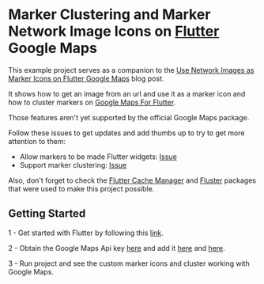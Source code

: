 # Marker Clustering and Marker Network Image Icons on [Flutter](https://flutter.dev/) Google Maps

This example project serves as a companion to the [Use Network Images as Marker Icons on Flutter Google Maps](https://coletiv.com/blog/use-network-images-as-marker-icons-flutter-google-maps/) blog post.

It shows how to get an image from an url and use it as a marker icon and how to cluster markers on [Google Maps For Flutter](https://pub.dev/packages/google_maps_flutter).

Those features aren't yet supported by the official Google Maps package.

Follow these issues to get updates and add thumbs up to try to get more attention to them:
- Allow markers to be made Flutter widgets: [Issue](https://github.com/flutter/flutter/issues/24213)
- Support marker clustering: [Issue](https://github.com/flutter/flutter/issues/26863)

Also, don't forget to check the [Flutter Cache Manager](https://pub.dev/packages/flutter_cache_manager) and [Fluster](https://pub.dev/packages/fluster) packages that were used to make this project possible.

## Getting Started

1 - Get started with Flutter by following this [link](https://flutter.dev/docs/get-started/install).

2 - Obtain the Google Maps Api key [here](https://developers.google.com/maps/documentation/android-sdk/get-api-key#get-the-api-key) and add it [here](https://github.com/coletiv/flutter_google_maps_clusters/blob/48a079466dbeeb1673bdcac38ac98cbe76fbd375/android/app/src/main/AndroidManifest.xml#L28) and [here](https://github.com/coletiv/flutter_google_maps_clusters/blob/48a079466dbeeb1673bdcac38ac98cbe76fbd375/ios/Runner/AppDelegate.swift#L12).

3 - Run project and see the custom marker icons and cluster working with Google Maps.
